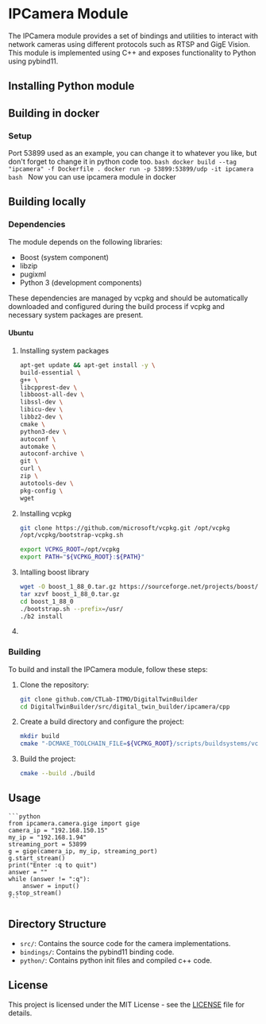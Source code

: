 # IPCamera Module

The IPCamera module provides a set of bindings and utilities to interact with network cameras using different protocols such as RTSP and GigE Vision. This module is implemented using C++ and exposes functionality to Python using pybind11.

## Installing Python module

## Building in docker
### Setup
Port 53899 used as an example, you can change it to whatever you like, but don't forget to change it in python code too.
    ```bash
    docker build --tag "ipcamera" -f Dockerfile .
    docker run -p 53899:53899/udp -it ipcamera bash
    ```
Now you can use ipcamera module in docker

## Building locally
### Dependencies


The module depends on the following libraries:
- Boost (system component)
- libzip
- pugixml
- Python 3 (development components)

These dependencies are managed by vcpkg and should be automatically downloaded and configured during the build process if vcpkg and necessary system packages are present.

#### Ubuntu
1. Installing system packages
    ```bash
    apt-get update && apt-get install -y \
    build-essential \
    g++ \
    libcpprest-dev \
    libboost-all-dev \
    libssl-dev \
    libicu-dev \
    libbz2-dev \
    cmake \
    python3-dev \
    autoconf \
    automake \
    autoconf-archive \
    git \
    curl \
    zip \
    autotools-dev \
    pkg-config \
    wget
    ```

2. Installing vcpkg
    ```bash
    git clone https://github.com/microsoft/vcpkg.git /opt/vcpkg
    /opt/vcpkg/bootstrap-vcpkg.sh
    ```

    ```bash
    export VCPKG_ROOT=/opt/vcpkg
    export PATH="${VCPKG_ROOT}:${PATH}"
    ```


3. Intalling boost library
    ```bash
    wget -O boost_1_88_0.tar.gz https://sourceforge.net/projects/boost/files/boost/1.88.0/boost_1_88_0.tar.gz/download
    tar xzvf boost_1_88_0.tar.gz
    cd boost_1_88_0
    ./bootstrap.sh --prefix=/usr/
    ./b2 install
    ```

4. 
### Building

To build and install the IPCamera module, follow these steps:

1. Clone the repository:
   ```bash
   git clone github.com/CTLab-ITMO/DigitalTwinBuilder
   cd DigitalTwinBuilder/src/digital_twin_builder/ipcamera/cpp
   ```

2. Create a build directory and configure the project:
   ```bash
   mkdir build
   cmake "-DCMAKE_TOOLCHAIN_FILE=${VCPKG_ROOT}/scripts/buildsystems/vcpkg.cmake" "-DBOOST_ROOT=/usr/boost/" --preset Debug -S .
   ```

3. Build the project:
   ```bash
   cmake --build ./build
   ```

## Usage
    ```python
    from ipcamera.camera.gige import gige
    camera_ip = "192.168.150.15"
    my_ip = "192.168.1.94"
    streaming_port = 53899
    g = gige(camera_ip, my_ip, streaming_port)
    g.start_stream()
    print("Enter :q to quit")
    answer = ""
    while (answer != ":q"):
        answer = input()
    g.stop_stream()
    ```


## Directory Structure

- `src/`: Contains the source code for the camera implementations.
- `bindings/`: Contains the pybind11 binding code.
- `python/`: Contains python init files and compiled c++ code.

## License

This project is licensed under the MIT License - see the [LICENSE](LICENSE) file for details.
